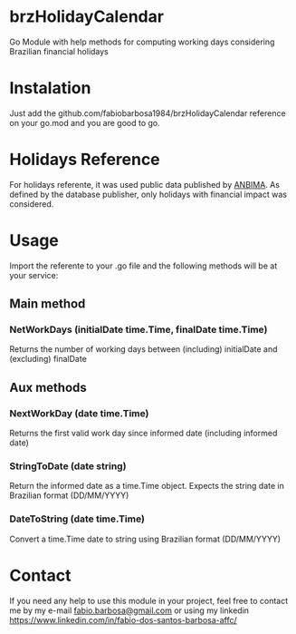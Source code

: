 # brzHolidayCalendar
Go Module with help methods for computing working days considering Brazilian financial holidays

# Instalation
Just add the github.com/fabiobarbosa1984/brzHolidayCalendar reference on your go.mod and you are good to go. 

# Holidays Reference
For holidays referente, it was used public data published by [ANBIMA](https://www.anbima.com.br/feriados/feriados.asp).
As defined by the database publisher, only holidays with financial impact was considered. 

# Usage
Import the referente to your .go file and the following methods will be at your service:

## Main method

### NetWorkDays (initialDate time.Time, finalDate time.Time)
Returns the number of working days between (including) initialDate and (excluding) finalDate

## Aux methods
### NextWorkDay (date time.Time)
Returns the first valid work day since informed date (including informed date)

### StringToDate (date string)
Return the informed date as a time.Time object. Expects the string date in Brazilian format (DD/MM/YYYY)

### DateToString (date time.Time)
Convert a time.Time date to string using Brazilian format (DD/MM/YYYY)

# Contact
If you need any help to use this module in your project, feel free to contact me by my e-mail fabio.barbosa@gmail.com or using my linkedin https://www.linkedin.com/in/fabio-dos-santos-barbosa-affc/
